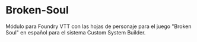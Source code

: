 # Broken-Soul
Módulo para Foundry VTT con las hojas de personaje para el juego "Broken Soul" en español para el sistema Custom System Builder.
